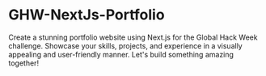 # GHW-NextJs-Portfolio
Create a stunning portfolio website using Next.js for the Global Hack Week challenge. Showcase your skills, projects, and experience in a visually appealing and user-friendly manner. Let's build something amazing together!
